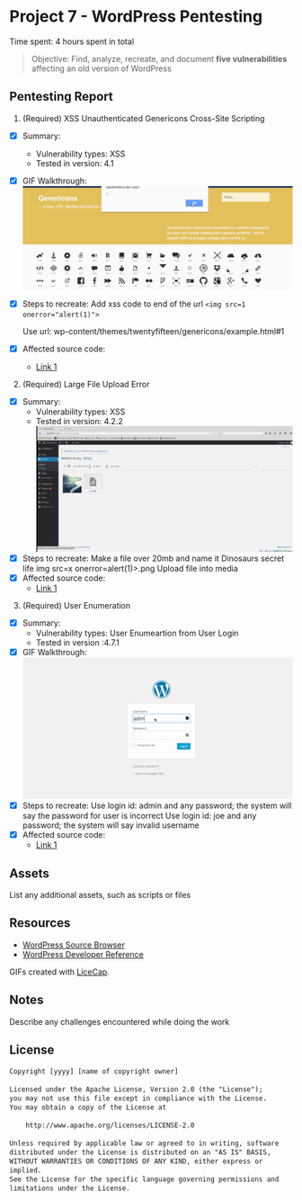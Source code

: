 # Project 7 - WordPress Pentesting

Time spent: 4 hours spent in total

> Objective: Find, analyze, recreate, and document **five vulnerabilities** affecting an old version of WordPress

## Pentesting Report

1. (Required) XSS Unauthenticated Genericons Cross-Site Scripting
  - [x] Summary: 
    - Vulnerability types: XSS
    - Tested in version: 4.1
  - [x] GIF Walkthrough: ![](https://github.com/Obuos/CodePath-CyberSecurity/blob/master/week7a.gif)
  - [x] Steps to recreate: 
        Add xss code to end of the url
        ```
        <img src=1 onerror="alert(1)">
        ``` 
        
      
       Use url: wp-content/themes/twentyfifteen/genericons/example.html#1
  - [x] Affected source code:
    - [Link 1](https://core.trac.wordpress.org/browser/tags/version/src/source_file.php)
2. (Required) Large File Upload Error
  - [x] Summary: 
    - Vulnerability types: XSS
    - Tested in version: 4.2.2![](https://github.com/Obuos/CodePath-CyberSecurity/blob/master/week7b.gif)
  - [x] Steps to recreate: 
        Make a file over 20mb and name it Dinosaurs secret life img src=x onerror=alert(1)>.png
        Upload file into media
  - [x] Affected source code:
    - [Link 1](https://sumofpwn.nl/advisory/2016/wordpress_audio_playlist_functionality_is_affected_by_cross_site_scripting.html)
3. (Required) User Enumeration
  - [x] Summary: 
    - Vulnerability types: User Enumeartion from User Login
    - Tested in version :4.7.1
  - [x] GIF Walkthrough: ![](https://github.com/Obuos/CodePath-CyberSecurity/blob/master/week7c.gif)
  - [x] Steps to recreate: 
        Use login id: admin and any password; the system will say the password for user is incorrect
        Use login id: joe and any password; the system will say invalid username
  - [x] Affected source code:
    - [Link 1](https://www.exploit-db.com/exploits/41497/)

## Assets

List any additional assets, such as scripts or files

## Resources

- [WordPress Source Browser](https://core.trac.wordpress.org/browser/)
- [WordPress Developer Reference](https://developer.wordpress.org/reference/)

GIFs created with [LiceCap](http://www.cockos.com/licecap/).

## Notes

Describe any challenges encountered while doing the work

## License

    Copyright [yyyy] [name of copyright owner]

    Licensed under the Apache License, Version 2.0 (the "License");
    you may not use this file except in compliance with the License.
    You may obtain a copy of the License at

        http://www.apache.org/licenses/LICENSE-2.0

    Unless required by applicable law or agreed to in writing, software
    distributed under the License is distributed on an "AS IS" BASIS,
    WITHOUT WARRANTIES OR CONDITIONS OF ANY KIND, either express or implied.
    See the License for the specific language governing permissions and
    limitations under the License.
